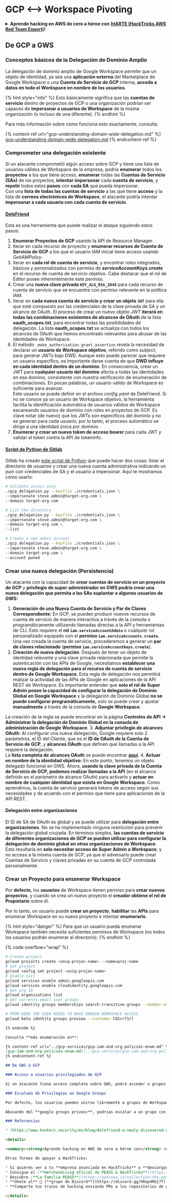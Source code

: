 # GCP <--> Workspace Pivoting

<details>

<summary><strong>Aprende hacking en AWS de cero a héroe con</strong> <a href="https://training.hacktricks.xyz/courses/arte"><strong>htARTE (HackTricks AWS Red Team Expert)</strong></a><strong>!</strong></summary>

Otras formas de apoyar a HackTricks:

* Si quieres ver a tu **empresa anunciada en HackTricks** o **descargar HackTricks en PDF** consulta los [**PLANES DE SUSCRIPCIÓN**](https://github.com/sponsors/carlospolop)!
* Consigue el [**merchandising oficial de PEASS & HackTricks**](https://peass.creator-spring.com)
* Descubre [**La Familia PEASS**](https://opensea.io/collection/the-peass-family), nuestra colección de [**NFTs**](https://opensea.io/collection/the-peass-family) exclusivos
* **Únete al** 💬 [**grupo de Discord**](https://discord.gg/hRep4RUj7f) o al [**grupo de telegram**](https://t.me/peass) o **sígueme** en **Twitter** 🐦 [**@carlospolopm**](https://twitter.com/carlospolopm)**.**
* **Comparte tus trucos de hacking enviando PRs a los repositorios de github de** [**HackTricks**](https://github.com/carlospolop/hacktricks) y [**HackTricks Cloud**](https://github.com/carlospolop/hacktricks-cloud).

</details>

## **De GCP a GWS**

### **Conceptos básicos de la Delegación de Dominio Amplio**

La delegación de dominio amplio de Google Workspace permite que un objeto de identidad, ya sea una **aplicación externa** del Marketplace de Google Workspace o una **Cuenta de Servicio de GCP** interna, **acceda a datos en todo el Workspace en nombre de los usuarios**.

{% hint style="info" %}
Esto básicamente significa que las **cuentas de servicio** dentro de proyectos de GCP o una organización podrían ser capaces de **impersonar a usuarios de Workspace** de la misma organización (o incluso de una diferente).
{% endhint %}

Para más información sobre cómo funciona esto exactamente, consulta:

{% content-ref url="gcp-understanding-domain-wide-delegation.md" %}
[gcp-understanding-domain-wide-delegation.md](gcp-understanding-domain-wide-delegation.md)
{% endcontent-ref %}

### Comprometer una delegación existente

Si un atacante comprometió algún acceso sobre GCP y tiene una lista de usuarios válidos de Workspace de la empresa, podría **enumerar** todos los **proyectos** a los que tiene acceso, **enumerar** todas las **Cuentas de Servicio (SAs)** de los proyectos, **intentar** **impersonar** cada **cuenta de servicio**, y **repetir** todos estos **pasos** con **cada SA** que pueda impersonar.\
Con una **lista de todas las cuentas de servicio** a las que tiene **acceso** y la lista de **correos electrónicos de Workspace**, el atacante podría intentar **impersonar a cada usuario con cada cuenta de servicio**.

#### [**DeleFriend**](https://github.com/axon-git/DeleFriend)

Esta es una herramienta que puede realizar el ataque siguiendo estos pasos:

1. **Enumerar Proyectos de GCP** usando la API de Resource Manager.
2. Iterar en cada recurso de proyecto y **enumerar recursos de Cuenta de Servicio de GCP** a los que el usuario IAM inicial tiene acceso usando _GetIAMPolicy_.
3. Iterar en **cada rol de cuenta de servicio**, y encontrar roles integrados, básicos y personalizados con permiso de _**serviceAccountKeys.create**_ en el recurso de cuenta de servicio objetivo. Cabe destacar que el rol de Editor posee inherentemente este permiso.
4. Crear una **nueva clave privada `KEY_ALG_RSA_2048`** para cada recurso de cuenta de servicio que se encuentre con permiso relevante en la política IAM.
5. Iterar en **cada nueva cuenta de servicio y crear un objeto `JWT`** para ella que esté compuesto por las credenciales de la clave privada de SA y un alcance de OAuth. El proceso de crear un nuevo objeto _JWT_ **iterará en todas las combinaciones existentes de alcances de OAuth** de la lista **oauth\_scopes.txt**, para encontrar todas las posibilidades de delegación. La lista **oauth\_scopes.txt** se actualiza con todos los alcances de OAuth que hemos encontrado relevantes para abusar de las identidades de Workspace.
6. El método `_make_authorization_grant_assertion` revela la necesidad de declarar un **usuario de Workspace objetivo**, referido como _subject_, para generar JWTs bajo DWD. Aunque esto puede parecer que requiere un usuario específico, es importante darse cuenta de que **DWD influye en cada identidad dentro de un dominio**. En consecuencia, crear un JWT para **cualquier usuario del dominio** afecta a todas las identidades en ese dominio, consistente con nuestra verificación de enumeración de combinaciones. En pocas palabras, un usuario válido de Workspace es suficiente para avanzar.\
Este usuario se puede definir en el archivo _config.yaml_ de DeleFriend. Si no se conoce ya un usuario de Workspace objetivo, la herramienta facilita la identificación automática de usuarios válidos de Workspace escaneando usuarios de dominio con roles en proyectos de GCP. Es clave notar (de nuevo) que los JWTs son específicos del dominio y no se generan para cada usuario; por lo tanto, el proceso automático se dirige a una identidad única por dominio.
7. **Enumerar y crear un nuevo token de acceso bearer** para cada JWT y validar el token contra la API de tokeninfo.

#### [Script de Python de Gitlab](https://gitlab.com/gitlab-com/gl-security/threatmanagement/redteam/redteam-public/gcp\_misc/-/blob/master/gcp\_delegation.py)

Gitlab ha creado [este script de Python](https://gitlab.com/gitlab-com/gl-security/gl-redteam/gcp\_misc/blob/master/gcp\_delegation.py) que puede hacer dos cosas: listar el directorio de usuarios y crear una nueva cuenta administrativa indicando un json con credenciales de SA y el usuario a impersonar. Aquí te mostramos cómo usarlo:
```bash
# Validate access only
./gcp_delegation.py --keyfile ./credentials.json \
--impersonate steve.admin@target-org.com \
--domain target-org.com

# List the directory
./gcp_delegation.py --keyfile ./credentials.json \
--impersonate steve.admin@target-org.com \
--domain target-org.com \
--list

# Create a new admin account
./gcp_delegation.py --keyfile ./credentials.json \
--impersonate steve.admin@target-org.com \
--domain target-org.com \
--account pwned
```
### Crear una nueva delegación (Persistencia)

Un atacante con la capacidad de **crear cuentas de servicio en un proyecto de GCP** y **privilegio de super administrador en GWS podría crear una nueva delegación que permita a las SAs suplantar a algunos usuarios de GWS:**

1. **Generación de una Nueva Cuenta de Servicio y Par de Claves Correspondiente:** En GCP, se pueden producir nuevos recursos de cuenta de servicio de manera interactiva a través de la consola o programáticamente utilizando llamadas directas a la API y herramientas de CLI. Esto requiere el **rol `iam.serviceAccountAdmin`** o cualquier rol personalizado equipado con el **permiso `iam.serviceAccounts.create`**. Una vez creada la cuenta de servicio, procederemos a generar un **par de claves relacionado** (**permiso `iam.serviceAccountKeys.create`**).
2. **Creación de nueva delegación**: Después de tener un objeto de identidad relevante y una clave privada relacionada que permite la autenticación con las APIs de Google, necesitamos **establecer una nueva regla de delegación para el recurso de cuenta de servicio dentro de Google Workspace**. Esta regla de delegación nos permitirá realizar la actividad de las APIs de Google en aplicaciones de la API REST de Workspace. Es importante entender que **solo el rol de Super Admin posee la capacidad de configurar la delegación de Dominio Global en Google Workspace** y la delegación de Dominio Global **no se puede configurar programáticamente,** solo se puede crear y ajustar **manualmente** a través de la consola de **Google Workspace**.

La creación de la regla se puede encontrar en la página **Controles de API → Administrar la delegación de Dominio Global en la consola de administración de Google Workspace**.
3. **Adjuntar privilegio de alcances OAuth**: Al configurar una nueva delegación, Google requiere solo 2 parámetros, el ID del Cliente, que es el **ID de OAuth de la Cuenta de Servicio de GCP**, y **alcances OAuth** que definen qué llamadas a la API requiere la delegación.\
La **lista completa de alcances OAuth** se puede encontrar [**aquí**](https://developers.google.com/identity/protocols/oauth2/scopes).
4. **Actuar en nombre de la identidad objetivo:** En este punto, tenemos un objeto delegado funcional en GWS. Ahora, **usando la clave privada de la Cuenta de Servicio de GCP, podemos realizar llamadas a la API** (en el alcance definido en el parámetro de alcance OAuth) para activarlo y **actuar en nombre de cualquier identidad que exista en Google Workspace**. Como aprendimos, la cuenta de servicio generará tokens de acceso según sus necesidades y de acuerdo con el permiso que tiene para aplicaciones de la API REST.

#### Delegación entre organizaciones

El ID de SA de OAuth es global y se puede utilizar para **delegación entre organizaciones**. No se ha implementado ninguna restricción para prevenir la delegación global cruzada. En términos simples, **las cuentas de servicio de diferentes organizaciones de GCP se pueden utilizar para configurar la delegación de dominio global en otras organizaciones de Workspace**. Esto resultaría en **solo necesitar acceso de Super Admin a Workspace**, y no acceso a la misma cuenta de GCP, ya que el adversario puede crear Cuentas de Servicio y claves privadas en su cuenta de GCP controlada personalmente.

### Crear un Proyecto para enumerar Workspace

Por **defecto**, los **usuarios** de Workspace tienen permiso para **crear nuevos proyectos**, y cuando se crea un nuevo proyecto el **creador obtiene el rol de Propietario** sobre él.

Por lo tanto, un usuario puede **crear un proyecto**, **habilitar** las **APIs** para enumerar Workspace en su nuevo proyecto e intentar **enumerarlo**.

{% hint style="danger" %}
Para que un usuario pueda enumerar Workspace también necesita suficientes permisos de Workspace (no todos los usuarios podrán enumerar el directorio).
{% endhint %}

{% code overflow="wrap" %}
```bash
# Create project
gcloud projects create <uniq-projec-name> --name=proj-name
# Set project
gcloud config set project <uniq-projec-name>
# Enable svcs
gcloud services enable admin.googleapis.com
gcloud services enable cloudidentity.googleapis.com
# Get org ID
gcloud organizations list
# Get currents email user groups
gcloud identity groups memberships search-transitive-groups --member-email <email> --labels=cloudidentity.googleapis.com/groups.discussion_forum

# FROM HERE THE USER NEEDS TO HAVE ENOUGH WORKSPACE ACCESS
gcloud beta identity groups preview --customer C01cr71rl
```
```markdown
{% endcode %}

Consulta **más enumeración en**:

{% content-ref url="../gcp-services/gcp-iam-and-org-policies-enum.md" %}
[gcp-iam-and-org-policies-enum.md](../gcp-services/gcp-iam-and-org-policies-enum.md)
{% endcontent-ref %}

## De GWS a GCP

### Acceso a usuarios privilegiados de GCP

Si un atacante tiene acceso completo sobre GWS, podrá acceder a grupos con acceso privilegiado sobre GCP o incluso usuarios, por lo tanto, pasar de GWS a GCP suele ser más "sencillo" simplemente porque **los usuarios en GWS tienen altos privilegios sobre GCP**.

### Escalada de Privilegios en Google Groups

Por defecto, los usuarios pueden unirse libremente a grupos de Workspace de la Organización y esos grupos podrían tener permisos de GCP asignados.

Abusando del **google groups privesc**, podrías escalar a un grupo con algún tipo de acceso privilegiado a GCP.

### Referencias

* [https://www.hunters.security/en/blog/delefriend-a-newly-discovered-design-flaw-in-domain-wide-delegation-could-leave-google-workspace-vulnerable-for-takeover](https://www.hunters.security/en/blog/delefriend-a-newly-discovered-design-flaw-in-domain-wide-delegation-could-leave-google-workspace-vulnerable-for-takeover)

<details>

<summary><strong>Aprende hacking en AWS de cero a héroe con</strong> <a href="https://training.hacktricks.xyz/courses/arte"><strong>htARTE (HackTricks AWS Red Team Expert)</strong></a><strong>!</strong></summary>

Otras formas de apoyar a HackTricks:

* Si quieres ver a tu **empresa anunciada en HackTricks** o **descargar HackTricks en PDF** consulta los [**PLANES DE SUSCRIPCIÓN**](https://github.com/sponsors/carlospolop)!
* Consigue el [**merchandising oficial de PEASS & HackTricks**](https://peass.creator-spring.com)
* Descubre [**La Familia PEASS**](https://opensea.io/collection/the-peass-family), nuestra colección de [**NFTs**](https://opensea.io/collection/the-peass-family) exclusivos
* **Únete al** 💬 [**grupo de Discord**](https://discord.gg/hRep4RUj7f) o al [**grupo de telegram**](https://t.me/peass) o **sígueme** en **Twitter** 🐦 [**@carlospolopm**](https://twitter.com/carlospolopm)**.**
* **Comparte tus trucos de hacking enviando PRs a los repositorios de github** [**HackTricks**](https://github.com/carlospolop/hacktricks) y [**HackTricks Cloud**](https://github.com/carlospolop/hacktricks-cloud).

</details>
```
